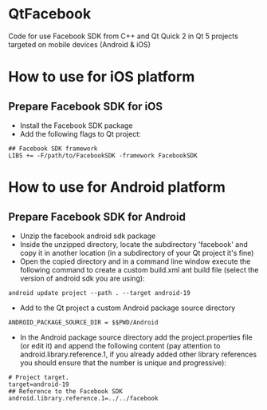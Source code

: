 QtFacebook
==========

Code for use Facebook SDK from C++ and Qt Quick 2 in Qt 5 projects targeted on mobile devices (Android &amp; iOS)

How to use for iOS platform
==========
## Prepare Facebook SDK for iOS

* Install the Facebook SDK package
* Add the following flags to Qt project:
```
## Facebook SDK framework
LIBS += -F/path/to/FacebookSDK -framework FacebookSDK
```

How to use for Android platform
==========
## Prepare Facebook SDK for Android

* Unzip the facebook android sdk package
* Inside the unzipped directory, locate the subdirectory 'facebook' and copy it in another location (in a subdirectory of your Qt project it's fine)
* Open the copied directory and in a command line window execute the following command to create a custom build.xml ant build file (select the version of android sdk you are using):
```
android update project --path . --target android-19
```
* Add to the Qt project a custom Android package source directory
```
ANDROID_PACKAGE_SOURCE_DIR = $$PWD/Android
```
* In the Android package source directory add the project.properties file (or edit it) and append the following content (pay attention to android.library.reference.1, if you already added other library references you should ensure that the number is unique and progressive):
```
# Project target.
target=android-19
## Reference to the Facebook SDK
android.library.reference.1=../../facebook
```


